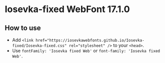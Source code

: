 # Iosevka-fixed WebFont 17.1.0

## How to use

- Add `<link href="https://iosevkawebfonts.github.io/Iosevka-fixed/Iosevka-fixed.css" rel="stylesheet" />` to your `<head>`.
- Use `fontFamily: 'Iosevka fixed Web'` or `font-family: 'Iosevka fixed Web'`.
